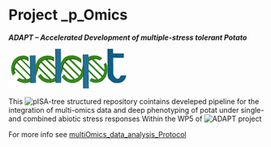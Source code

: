 Project _p_Omics
================

***ADAPT – Accelerated Development of multiple-stress tolerant Potato***

![](https://github.com/NIB-SI/multiOmics-integration/blob/main/_p_Omics/reports/csm_ADAPT_cec316b1e8.gif)

This ![pISA-tree](https://github.com/NIB-SI/pISA-tree) structured repository cointains develeped pipeline for the integration of multi-omics data and deep phenotyping of potat under single- and combined abiotic stress responses Within the WP5 of ![ADAPT](https://adapt.univie.ac.at/) project


For more info see [multiOmics_data_analysis_Protocol](https://github.com/NIB-SI/multiOmics-integration/blob/main/_p_Omics/multiOmics_data_analysis_Protocol.docx)
